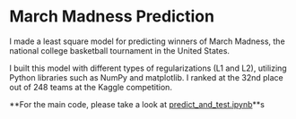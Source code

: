 # March Madness Prediction
I made a least square model for predicting winners of March Madness, the national college basketball tournament in the United States.

I built this model with different types of regularizations (L1 and L2), utilizing Python libraries such as NumPy and matplotlib. I ranked at the 32nd place out of 248 teams at the Kaggle competition.

**For the main code, please take a look at [predict_and_test.ipynb](predict_and_test.ipynb)**s
